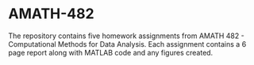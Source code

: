 # AMATH-482
The repository contains five homework assignments from AMATH 482 - Computational Methods for Data Analysis.
Each assignment contains a 6 page report along with MATLAB code and any figures created.
